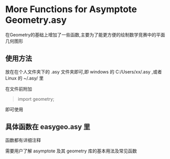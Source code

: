 # More Functions for Asymptote Geometry.asy
 在Geometry的基础上增加了一些函数,主要为了能更方便的绘制数学竞赛中的平面几何图形

 ## 使用方法
 放在在个人文件夹下的 .asy 文件夹即可,即 windows 的 C:/Users/xx/.asy ,或者 Linux 的 ~/.asy/ 里
 
 在文件前附加

> import geometry;

即可使用

## 具体函数在 easygeo.asy 里

函数都有详细注释

需要用户了解 asymptote 及其 geometry 库的基本用法及常见函数

